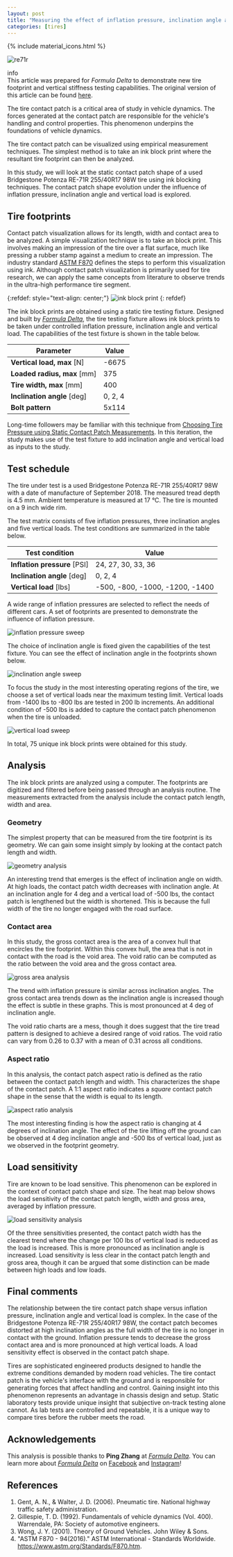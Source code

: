 ```yaml
---
layout: post
title: "Measuring the effect of inflation pressure, inclination angle and vertical load on static contact patch size of a 255/40R17 ultra-high performance 200TW tire - Bridgestone Potenza RE-71R"
categories: [tires]
---
```


{% include material_icons.html %}

![re71r](/assets/images/2021-09-25/bridgestone-potenza-re71r-rsx-cover.jpg)

<div class="info">
    <span class="material-icons" style="margin-right:0.25em">info</span>
    <div>
    This article was prepared for <i>Formula Delta</i> to demonstrate new tire
    footprint and vertical stiffness testing capabilities. The original version
    of this article can be found <a href="">here</a>.
    </div>
</div>

The tire contact patch is a critical area of study in vehicle dynamics. The
forces generated at the contact patch are responsible for the vehicle's
handling and control properties. This phenomenon underpins the foundations of
vehicle dynamics.

The tire contact patch can be visualized using empirical measurement
techniques. The simplest method is to take an ink block print where the
resultant tire footprint can then be analyzed.

In this study, we will look at the static contact patch shape of a used
Bridgestone Potenza RE-71R 255/40R17 98W tire using ink blocking techniques.
The contact patch shape evolution under the influence of inflation pressure,
inclination angle and vertical load is explored.

## Tire footprints

Contact patch visualization allows for its length, width and contact area to be
analyzed. A simple visualization technique is to take an block print. This
involves making an impression of the tire over a flat surface, much like
pressing a rubber stamp against a medium to create an impression. The industry
standard [ASTM F870][1] defines the steps to perform this visualization using
ink. Although contact patch visualization is primarily used for tire research,
we can apply the same concepts from literature to observe trends in the
ultra-high performance tire segment.

{:refdef: style="text-align: center;"}
![ink block print](/assets/images/2021-09-25/bridgstone-re71r-255-40-R17-ink-block-print.png)
{: refdef}

The ink block prints are obtained using a static tire testing fixture. Designed
and built by [_Formula Delta_][2], the tire testing fixture allows ink block
prints to be taken under controlled inflation pressure, inclination angle and
vertical load. The capabilities of the test fixture is shown in the table
below.

| Parameter                   | Value   |
| --------------------------- | ------- |
| **Vertical load, max** [N]  | -6675   |
| **Loaded radius, max** [mm] | 375     |
| **Tire width, max** [mm]    | 400     |
| **Inclination angle** [deg] | 0, 2, 4 |
| **Bolt pattern**            | 5x114   |

Long-time followers may be familiar with this technique from [Choosing Tire
Pressure using Static Contact Patch Measurements][3]. In this iteration, the
study makes use of the test fixture to add inclination angle and vertical load
as inputs to the study.

## Test schedule

The tire under test is a used Bridgestone Potenza RE-71R 255/40R17 98W with a
date of manufacture of September 2018. The measured tread depth is 4.5 mm.
Ambient temperature is measured at 17 °C. The tire is mounted on a 9 inch wide
rim.

The test matrix consists of five inflation pressures, three inclination angles
and five vertical loads. The test conditions are summarized in the table below.

| Test condition               | Value                           |
| ---------------------------- | ------------------------------- |
| **Inflation pressure** [PSI] | 24, 27, 30, 33, 36              |
| **Inclination angle** [deg]  | 0, 2, 4                         |
| **Vertical load** [lbs]      | -500, -800, -1000, -1200, -1400 |

A wide range of inflation pressures are selected to reflect the needs of
different cars. A set of footprints are presented to demonstrate the influence
of inflation pressure.

![inflation pressure sweep](/assets/images/2021-09-25/bridgstone-re71r-255-40-R17-pressure-sweep.png)

The choice of inclination angle is fixed given the capabilities of the test
fixture. You can see the effect of inclination angle in the footprints shown
below.

![inclination angle sweep](/assets/images/2021-09-25/bridgstone-re71r-255-40-R17-inclination-angle-sweep.png)

To focus the study in the most interesting operating regions of the tire, we
choose a set of vertical loads near the maximum testing limit. Vertical loads
from -1400 lbs to -800 lbs are tested in 200 lb increments. An additional
condition of -500 lbs is added to capture the contact patch phenomenon when the
tire is unloaded.

![vertical load sweep](/assets/images/2021-09-25/bridgstone-re71r-255-40-R17-vertical-load-sweep.png)

In total, 75 unique ink block prints were obtained for this study.

## Analysis

The ink block prints are analyzed using a computer. The footprints are
digitized and filtered before being passed through an analysis routine. The
measurements extracted from the analysis include the contact patch length,
width and area.

### Geometry

The simplest property that can be measured from the tire footprint is its
geometry. We can gain some insight simply by looking at the contact patch
length and width.

![geometry analysis](/assets/images/2021-09-25/bridgstone-re71r-255-40-R17-geometry-analysis.png)

An interesting trend that emerges is the effect of inclination angle on width.
At high loads, the contact patch width decreases with inclination angle. At an
inclination angle for 4 deg and a vertical load of -500 lbs, the contact patch
is lengthened but the width is shortened. This is because the full width of the
tire no longer engaged with the road surface.

### Contact area

In this study, the gross contact area is the area of a convex hull that
encircles the tire footprint. Within this convex hull, the area that is not in
contact with the road is the void area. The void ratio can be computed as the
ratio between the void area and the gross contact area.

![gross area analysis](/assets/images/2021-09-25/bridgstone-re71r-255-40-R17-gross-area-analysis.png)

The trend with inflation pressure is similar across inclination angles. The
gross contact area trends down as the inclination angle is increased though the
effect is subtle in these graphs. This is most pronounced at 4 deg of
inclination angle.

The void ratio charts are a mess, though it does suggest that the tire tread
pattern is designed to achieve a desired range of void ratios. The void ratio
can vary from 0.26 to 0.37 with a mean of 0.31 across all conditions.

### Aspect ratio

In this analysis, the contact patch aspect ratio is defined as the ratio
between the contact patch length and width. This characterizes the shape of the
contact patch. A 1:1 aspect ratio indicates a _square_ contact patch shape in
the sense that the width is equal to its length.

![aspect ratio analysis](/assets/images/2021-09-25/bridgstone-re71r-255-40-R17-aspect-ratio-analysis.png)

The most interesting finding is how the aspect ratio is changing at 4 degrees
of inclination angle. The effect of the tire lifting off the ground can be
observed at 4 deg inclination angle and -500 lbs of vertical load, just as we
observed in the footprint geometry.

## Load sensitivity

Tire are known to be load sensitive. This phenomenon can be explored in the
context of contact patch shape and size. The heat map below shows the load
sensitivity of the contact patch length, width and gross area, averaged by
inflation pressure.

![load sensitivity analysis](/assets/images/2021-09-25/bridgstone-re71r-255-40-R17-load-sensitivity-analysis.png)

Of the three sensitivities presented, the contact patch width has the clearest
trend where the change per 100 lbs of vertical load is reduced as the load is
increased. This is more pronounced as inclination angle is increased. Load
sensitivity is less clear in the contact patch length and gross area, though it
can be argued that some distinction can be made between high loads and low
loads.

## Final comments

The relationship between the tire contact patch shape versus inflation
pressure, inclination angle and vertical load is complex. In the case of the
Bridgestone Potenza RE-71R 255/40R17 98W, the contact patch becomes distorted
at high inclination angles as the full width of the tire is no longer in
contact with the ground. Inflation pressure tends to decrease the gross contact
area and is more pronounced at high vertical loads. A load sensitivity effect
is observed in the contact patch shape.

Tires are sophisticated engineered products designed to handle the extreme
conditions demanded by modern road vehicles. The tire contact patch is the
vehicle's interface with the ground and is responsible for generating forces
that affect handling and control. Gaining insight into this phenomenon
represents an advantage in chassis design and setup. Static laboratory tests
provide unique insight that subjective on-track testing alone cannot. As lab
tests are controlled and repeatable, it is a unique way to compare tires before
the rubber meets the road.

## Acknowledgements

This analysis is possible thanks to **Ping Zhang** at [_Formula Delta_][2]. You
can learn more about [_Formula Delta_][2] on [Facebook][4] and [Instagram][5]!

## References

1. Gent, A. N., & Walter, J. D. (2006). Pneumatic tire. National highway traffic safety administration.
1. Gillespie, T. D. (1992). Fundamentals of vehicle dynamics (Vol. 400). Warrendale, PA: Society of automotive engineers.
1. Wong, J. Y. (2001). Theory of Ground Vehicles. John Wiley & Sons.
1. "ASTM F870 - 94(2016)." ASTM International - Standards Worldwide. https://www.astm.org/Standards/F870.htm.

[1]: https://www.astm.org/Standards/F870.htm
[2]: https://formuladelta.ca/
[3]: /jekyll/update/2019/08/01/re71r-influence-of-pressure-on-tire-footprint.html
[4]: https://www.facebook.com/FormulaDeltaConsult
[5]: https://www.instagram.com/formula.delta/
